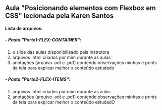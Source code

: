 ## Aula "Posicionando elementos com Flexbox em CSS" lecionada pela Karen Santos

#### Lista de arquivos:
##### - Pasta "Parte1-FLEX-CONTAINER": 
  1) o slide das aulas disponibilizado pela instrutora
  2) arquivos .html criados por mim durante as aulas
  3) anotações (arquivo .odt e .pdf) contendo observações minhas e prints da tela para explicar melhor o conteúdo estudado
  
##### - Pasta "Parte2-FLEX-ITEMS": 
  1) arquivos .html criados por mim durante as aulas
  2) anotações (arquivo .odt e .pdf) contendo observações minhas e prints da tela para explicar melhor o conteúdo estudadO 
